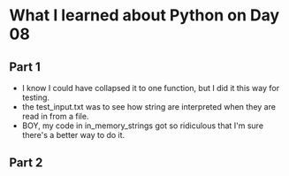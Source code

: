# What I learned about Python on Day 08

## Part 1
- I know I could have collapsed it to one function, but I did it this way for testing.
- the test_input.txt was to see how string are interpreted when they are read in from a file.
- BOY, my code in in_memory_strings got so ridiculous that I'm sure there's a better way to do it.

## Part 2